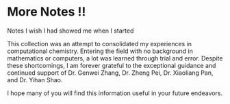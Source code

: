 # More Notes !!

 Notes I wish I had showed me when I started

This collection was an attempt to consolidated my experiences in computational chemistry. Entering the field with no background in mathematics or computers, a lot was learned through trial and error. Despite these shortcomings, I am forever grateful to the exceptional guidance and continued support of Dr. Genwei Zhang, Dr. Zheng Pei, Dr. Xiaoliang Pan, and Dr. Yihan Shao.

I hope many of you will find this information useful in your future endeavors.

```{tableofcontents}
```
